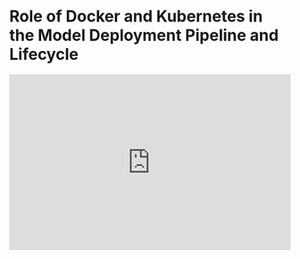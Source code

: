 <h1>Role of Docker and Kubernetes in the Model Deployment Pipeline and Lifecycle</h1>
<iframe width="100%" height="315" src="https://www.youtube.com/embed/X6sJLaf8Z2A?list=PL3N9eeOlCrP5PlN1jwOB3jVZE6nYTVswk" title="YouTube video player" frameborder="0" allow="accelerometer; autoplay; clipboard-write; encrypted-media; gyroscope; picture-in-picture" allowfullscreen></iframe>